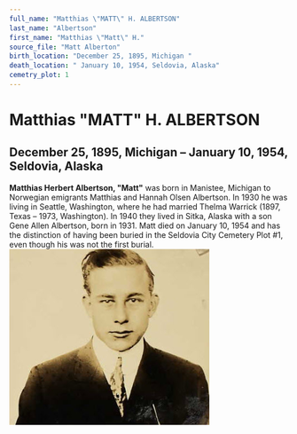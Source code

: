 ```yaml
---
full_name: "Matthias \"MATT\" H. ALBERTSON"
last_name: "Albertson"
first_name: "Matthias \"Matt\" H."
source_file: "Matt Alberton"
birth_location: "December 25, 1895, Michigan "
death_location: " January 10, 1954, Seldovia, Alaska"
cemetry_plot: 1
---
```

# Matthias "MATT" H. ALBERTSON

## December 25, 1895, Michigan – January 10, 1954, Seldovia, Alaska

**Matthias Herbert Albertson, "Matt"** was born in Manistee, Michigan to
Norwegian emigrants Matthias and Hannah Olsen Albertson. In 1930 he was
living in Seattle, Washington, where he had married Thelma Warrick
(1897, Texas – 1973, Washington). In 1940 they lived in Sitka, Alaska
with a son Gene Allen Albertson, born in 1931. Matt died on January 10,
1954 and has the distinction of having been buried in the Seldovia City
Cemetery Plot \#1, even though his was not the first burial.
![](../assets/images/Matt%20Alberton/media/image1.jpeg)

